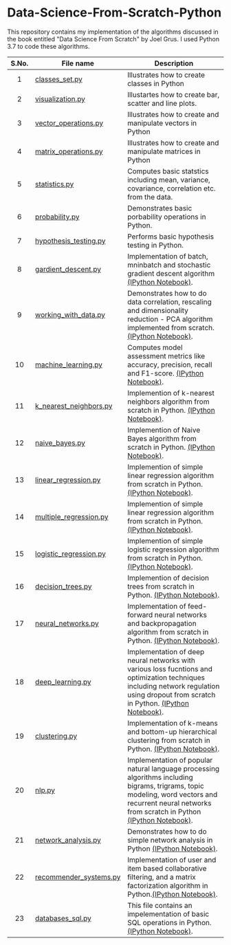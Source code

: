 # Data-Science-From-Scratch-Python
This repository contains my implementation of the algorithms discussed in the book entitled "Data Science From Scratch" by Joel Grus. 
I used Python 3.7 to code these algorithms.  

| **S.No.**| **File name** | **Description** |
| :-------------: | ------------- | ------------- |
|1| [classes_set.py](https://github.com/neerajkumarvaid/Data-Science-From-Scratch-Python-/blob/master/classes_set.py)  | Illustrates how to create classes in Python  |
|2| [visualization.py](https://github.com/neerajkumarvaid/Data-Science-From-Scratch-Python-/blob/master/visualization.py) | Illustartes how to create bar, scatter and line plots. |
|3| [vector_operations.py](https://github.com/neerajkumarvaid/Data-Science-From-Scratch-Python-/blob/master/vector_operations.py) | Illustrates how to create and manipulate vectors in Python |
|4| [matrix_operations.py](https://github.com/neerajkumarvaid/Data-Science-From-Scratch-Python-/blob/master/matrix_operations.py) | Illustrates how to create and manipulate matrices in Python |
|5| [statistics.py ](https://github.com/neerajkumarvaid/Data-Science-From-Scratch-Python-/blob/master/statistics.py) | Computes basic statstics including mean, variance, covariance, correlation etc. from the data. |
|6| [probability.py](https://github.com/neerajkumarvaid/Data-Science-From-Scratch-Python-/blob/master/probability.py) | Demonstrates basic porbability operations in Python. |
|7| [hypothesis_testing.py](https://github.com/neerajkumarvaid/Data-Science-From-Scratch-Python-/blob/master/hypothesis_testing.py) | Performs basic hypothesis testing in Python.|
|8| [gardient_descent.py](https://github.com/neerajkumarvaid/Data-Science-From-Scratch-Python/blob/master/gradient_descent.py) | Implementation of batch, mninbatch and stochastic gradient descent algorithm [(IPython Notebook)](https://github.com/neerajkumarvaid/Data-Science-From-Scratch-Python/blob/master/gradient_descent.ipynb).|
|9| [working_with_data.py](https://github.com/neerajkumarvaid/Data-Science-From-Scratch-Python/blob/master/working_with_data.py) | Demonstrates how to do data correlation, rescaling and dimensionality reduction - PCA algorithm implemented from scratch.[(IPython Notebook)](https://github.com/neerajkumarvaid/Data-Science-From-Scratch-Python/blob/master/working_with_data.ipynb).|
|10| [machine_learning.py](https://github.com/neerajkumarvaid/Data-Science-From-Scratch-Python/blob/master/machine_learning.py) | Computes model assessment metrics like accuracy, precision, recall and F1-score. [(IPython Notebook)](https://github.com/neerajkumarvaid/Data-Science-From-Scratch-Python/blob/master/machine_learning.ipynb).|
|11| [k_nearest_neighbors.py](https://github.com/neerajkumarvaid/Data-Science-From-Scratch-Python/blob/master/k_nearest_neighbors.py) | Implemention of k-nearest neighbors algorithm from scratch in Python. [(IPython Notebook)](https://github.com/neerajkumarvaid/Data-Science-From-Scratch-Python/blob/master/k_nearest_neighbors.ipynb).|
|12| [naive_bayes.py](https://github.com/neerajkumarvaid/Data-Science-From-Scratch-Python/blob/master/naive_bayes.py) | Implemention of Naive Bayes algorithm from scratch in Python. [(IPython Notebook)](https://github.com/neerajkumarvaid/Data-Science-From-Scratch-Python/blob/master/naive_bayes.ipynb).|
|13| [linear_regression.py](https://github.com/neerajkumarvaid/Data-Science-From-Scratch-Python/blob/master/linear_regression.py) | Implemention of simple linear regression algorithm from scratch in Python. [(IPython Notebook)](https://github.com/neerajkumarvaid/Data-Science-From-Scratch-Python/blob/master/linear_regression.ipynb).|
|14| [multiple_regression.py](https://github.com/neerajkumarvaid/Data-Science-From-Scratch-Python/blob/master/multiple_regression.py) | Implemention of simple linear regression algorithm from scratch in Python. [(IPython Notebook)](https://github.com/neerajkumarvaid/Data-Science-From-Scratch-Python/blob/master/multiple_regression.ipynb).|
|15| [logistic_regression.py](https://github.com/neerajkumarvaid/Data-Science-From-Scratch-Python/blob/master/logistic_regression.py) | Implemention of simple logistic regression algorithm from scratch in Python. [(IPython Notebook)](https://github.com/neerajkumarvaid/Data-Science-From-Scratch-Python/blob/master/logistic_regression.ipynb).|
|16| [decision_trees.py](https://github.com/neerajkumarvaid/Data-Science-From-Scratch-Python/blob/master/decision_trees.py) | Implemention of decision trees from scratch in Python. [(IPython Notebook)](https://github.com/neerajkumarvaid/Data-Science-From-Scratch-Python/blob/master/decision_trees.ipynb).|
|17| [neural_networks.py](https://github.com/neerajkumarvaid/Data-Science-From-Scratch-Python/blob/master/decision_trees.py) | Implementation of feed-forward neural networks and backpropagation algorithm from scratch in Python.  [(IPython Notebook)](https://github.com/neerajkumarvaid/Data-Science-From-Scratch-Python/blob/master/neural_networks.ipynb).|
|18| [deep_learning.py](https://github.com/neerajkumarvaid/Data-Science-From-Scratch-Python/blob/master/deep_learning.py) | Implementation of deep neural networks with various loss fucntions and optimization techniques including network regulation using dropout from scratch in Python. [(IPython Notebook)](https://github.com/neerajkumarvaid/Data-Science-From-Scratch-Python/blob/master/deep_learning.ipynb).|
|19| [clustering.py](https://github.com/neerajkumarvaid/Data-Science-From-Scratch-Python/blob/master/clustering.py) | Implementation of  k-means and bottom-up hierarchical clustering from scratch in Python. [(IPython Notebook)](https://github.com/neerajkumarvaid/Data-Science-From-Scratch-Python/blob/master/clustering.ipynb).|
|20| [nlp.py](https://github.com/neerajkumarvaid/Data-Science-From-Scratch-Python/blob/master/clustering.py) | Implementation of popular natural language processing algorithms including bigrams, trigrams, topic modeling, word vectors and recurrent neural networks from scratch in Python [(IPython Notebook)](https://github.com/neerajkumarvaid/Data-Science-From-Scratch-Python/blob/master/nlp.ipynb).|
|21| [network_analysis.py](https://github.com/neerajkumarvaid/Data-Science-From-Scratch-Python/blob/master/network_analysis.py) | Demonstrates how to do simple network analysis in Python [(IPython Notebook)](https://github.com/neerajkumarvaid/Data-Science-From-Scratch-Python/blob/master/network_analysis.ipynb).|
|22| [recommender_systems.py](https://github.com/neerajkumarvaid/Data-Science-From-Scratch-Python/blob/master/recommender_systems.py) | Implementation of user and item based collaborative filtering, and a matrix factorization algorithm in Python.[(IPython Notebook)](https://github.com/neerajkumarvaid/Data-Science-From-Scratch-Python/blob/master/recommender_systems.ipynb).|
|23| [databases_sql.py](https://github.com/neerajkumarvaid/Data-Science-From-Scratch-Python/blob/master/databases_sql.py) | This file contains an impelementation of basic SQL operations in Python.[(IPython Notebook)](https://github.com/neerajkumarvaid/Data-Science-From-Scratch-Python/blob/master/databases_sql.ipynb).|
